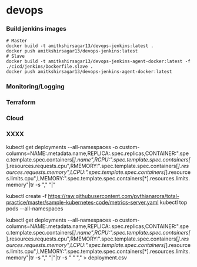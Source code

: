 # devops
### Build jenkins images
```
# Master
docker build -t amitkshirsagar13/devops-jenkins:latest .
docker push amitkshirsagar13/devops-jenkins:latest
# Slave
docker build -t amitkshirsagar13/devops-jenkins-agent-docker:latest -f ./cicd/jenkins/Dockerfile.slave .
docker push amitkshirsagar13/devops-jenkins-agent-docker:latest
```

### Monitoring/Logging

### Terraform

### Cloud


### XXXX

kubectl get deployments --all-namespaces -o custom-columns=NAME:.metadata.name,REPLICA:.spec.replicas,CONTAINER:".spec.template.spec.containers[*].name",RCPU:".spec.template.spec.containers[*].resources.requests.cpu",RMEMORY:".spec.template.spec.containers[*].resources.requests.memory",LCPU:".spec.template.spec.containers[*].resources.limits.cpu",LMEMORY:".spec.template.spec.containers[*].resources.limits.memory"|tr -s "," "|"

kubectl create -f https://raw.githubusercontent.com/pythianarora/total-practice/master/sample-kubernetes-code/metrics-server.yaml
kubectl top pods --all-namespaces

kubectl get deployments --all-namespaces -o custom-columns=NAME:.metadata.name,REPLICA:.spec.replicas,CONTAINER:".spec.template.spec.containers[*].name",RCPU:".spec.template.spec.containers[*].resources.requests.cpu",RMEMORY:".spec.template.spec.containers[*].resources.requests.memory",LCPU:".spec.template.spec.containers[*].resources.limits.cpu",LMEMORY:".spec.template.spec.containers[*].resources.limits.memory"|tr -s "," "|"|tr -s " " "," > deployment.csv